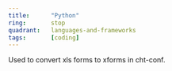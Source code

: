 ```yaml
---
title:      "Python"
ring:       stop
quadrant:   languages-and-frameworks
tags:       [coding]
---
```


Used to convert xls forms to xforms in cht-conf.